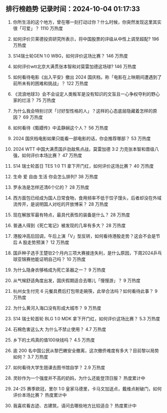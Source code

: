 
## 排行榜趋势 记录时间：2024-10-04 01:17:33
  
  1. 你所生活的这个地方，曾在哪一刻打动过你？什么时候，你突然发现这里其实很「可爱」？ 1110 万热度
    
  2. 如何评价贝莱德投资研究所表示，将中国股票的评级从中性上调至超配? 196 万热度
    
  3. S14瑞士轮GEN 1:0 WBG，如何评价这场比赛？ 146 万热度
    
  4. 如何评价wtt北京大满贯张本智和对莫雷加德这场球? 146 万热度
    
  5. 如何看待电影《出入平安》撤出 2024 国庆档，称「电影在上映期间遭遇到了前所未有的困难和挑战」？ 122 万热度
    
  6. 《流浪地球3》会不会设定人类叛军是没有知识的文盲且一心争权夺利的野心家的烂活？ 75 万热度
    
  7. 为什么我会特别讨厌「讨好型性格的人」？这样的心态底层隐藏着怎样的原因？ 69 万热度
    
  8. 如何看待《甄嬛传》中孟静娴这个人？ 56 万热度
    
  9. 2024 国庆档电影如果只能看一部电影的话，你会推荐哪部？ 53 万热度
    
  10. 2024 WTT 中国大满贯国乒劲敌焦点战，莫雷加德 3:2 力克张本智和晋级八强，如何评价本场比赛？ 47 万热度
    
  11. S14 瑞士轮首日 TES 1:0 T1 拿下开门红，如何评价这场比赛？ 40 万热度
    
  12. 生命 爱 自由 生活 你会怎么排列? 38 万热度
    
  13. 罗永浩是怎样还清6个亿的？ 28 万热度
    
  14. 西方面包已经成为国人日常食物，食用频率不低于饺子馒头，后者却没在外域流传开，是说明国人对吃的开放博采？ 28 万热度
    
  15. 现在解放军最有特点，最具代表性的装备是什么？ 28 万热度
    
  16. 普通人得到《死亡笔记》被发现的几率有多大？ 28 万热度
    
  17. 港股冲高后回调，午后上演「V」型反转，如何看待港股走势？这会不会是节后 A 股走势预演？ 12 万热度
    
  18. 国乒种子选手王楚钦2个月内三项大赛接连失利，是什么原因，下周2024乒乓球亚锦赛他能证明自己吗？ 10 万热度
    
  19. 为什么隐身衣够格成为死亡圣器之一？ 9 万热度
    
  20. 从气候舒适角度出发，国庆假期适合去哪儿「慢慢游」？ 9 万热度
    
  21. 杭州女生付完 6 元餐具费后打包带走碗筷，此举合法吗？如何看待此事？ 9 万热度
    
  22. 为什么黄河入海口没有形成大城市？ 9 万热度
    
  23. S14 瑞士轮首轮 BLG 1:0 MDK 拿下开门红，如何评价这场比赛？ 5.3 万热度
    
  24. 石棉危害这么大 为什么不禁止使用？ 4.7 万热度
    
  25. 乡下的土鸡真的值100块钱吗？ 4.5 万热度
    
  26. 逾 200 名中国公民从黎巴嫩安全撤离，这次撤侨难度有多大？目前黎以局势如何？ 3.7 万热度
    
  27. 如何看待大学生翘课去图书馆自学？ 2.9 万热度
    
  28. 灵砂作为一个强度并不高的奶妈，为什么还能登顶日服？ 热度累计中
    
  29. 24-25 赛季欧冠，里尔 1:0 皇家马德里，卡马文加送点，戴维点射破门，如何评价本场比赛？ 热度累计中
    
  30. 我喜欢看古迹、古建筑，请问去哪些地方比较适合？ 热度累计中
    